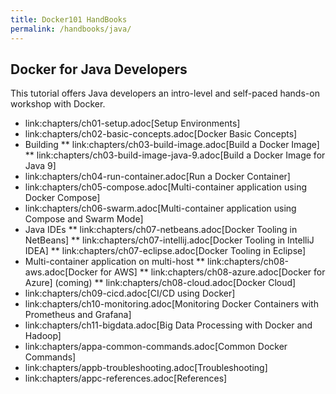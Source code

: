 ```yaml
---
title: Docker101 HandBooks
permalink: /handbooks/java/
---
```



## Docker for Java Developers

This tutorial offers Java developers an intro-level and self-paced hands-on workshop with Docker.

* link:chapters/ch01-setup.adoc[Setup Environments]
* link:chapters/ch02-basic-concepts.adoc[Docker Basic Concepts]
* Building
** link:chapters/ch03-build-image.adoc[Build a Docker Image]
** link:chapters/ch03-build-image-java-9.adoc[Build a Docker Image for Java 9]
* link:chapters/ch04-run-container.adoc[Run a Docker Container]
* link:chapters/ch05-compose.adoc[Multi-container application using Docker Compose]
* link:chapters/ch06-swarm.adoc[Multi-container application using Compose and Swarm Mode]
* Java IDEs
** link:chapters/ch07-netbeans.adoc[Docker Tooling in NetBeans]
** link:chapters/ch07-intellij.adoc[Docker Tooling in IntelliJ IDEA]
** link:chapters/ch07-eclipse.adoc[Docker Tooling in Eclipse]
* Multi-container application on multi-host
** link:chapters/ch08-aws.adoc[Docker for AWS]
** link:chapters/ch08-azure.adoc[Docker for Azure] (coming)
** link:chapters/ch08-cloud.adoc[Docker Cloud]
* link:chapters/ch09-cicd.adoc[CI/CD using Docker]
* link:chapters/ch10-monitoring.adoc[Monitoring Docker Containers with Prometheus and Grafana]
* link:chapters/ch11-bigdata.adoc[Big Data Processing with Docker and Hadoop]
* link:chapters/appa-common-commands.adoc[Common Docker Commands]
* link:chapters/appb-troubleshooting.adoc[Troubleshooting]
* link:chapters/appc-references.adoc[References]
